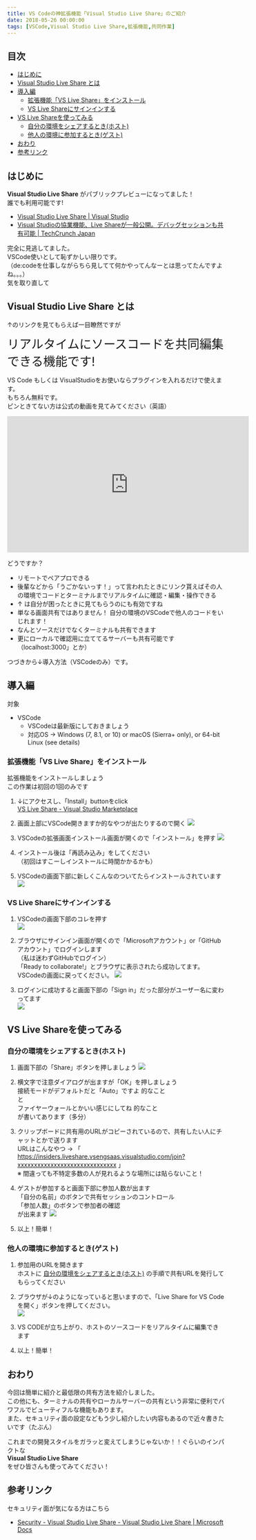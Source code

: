 ```yaml
---
title: VS Codeの神拡張機能「Visual Studio Live Share」のご紹介
date: 2018-05-26 00:00:00
tags: [VSCode,Visual Studio Live Share,拡張機能,共同作業]
---
```


目次
---
<!-- TOC insertAnchor:true -->

- [はじめに](#はじめに)
- [Visual Studio Live Share とは](#visual-studio-live-share-とは)
- [導入編](#導入編)
    - [拡張機能「VS Live Share」をインストール](#拡張機能vs-live-shareをインストール)
    - [VS Live Shareにサインインする](#vs-live-shareにサインインする)
- [VS Live Shareを使ってみる](#vs-live-shareを使ってみる)
    - [自分の環境をシェアするとき(ホスト)](#自分の環境をシェアするときホスト)
    - [他人の環境に参加するとき(ゲスト)](#他人の環境に参加するときゲスト)
- [おわり](#おわり)
- [参考リンク](#参考リンク)

<!-- /TOC -->

<a id="markdown-はじめに" name="はじめに"></a>
## はじめに
**Visual Studio Live Share** がパブリックプレビューになってました！  
誰でも利用可能です!  
- [Visual Studio Live Share | Visual Studio](https://www.visualstudio.com/ja/services/live-share/)
- [Visual Studioの協業機能、Live Shareが一般公開。デバッグセッションも共有可能 | TechCrunch Japan](https://jp.techcrunch.com/2018/05/08/2018-05-07-live-share-in-visual-studio-lets-you-code-and-debug-together/)

完全に見逃してました。  
VSCode使いとして恥ずかしい限りです。  
（de:codeを仕事しながらちら見してて何かやってんなーとは思ってたんですよね。。。）  
気を取り直して  

<a id="markdown-visual-studio-live-share-とは" name="visual-studio-live-share-とは"></a>
## Visual Studio Live Share とは

↑のリンクを見てもらえば一目瞭然ですが  

<span style="font-size: 200%">リアルタイムにソースコードを共同編集できる機能です!</span>  

VS Code もしくは VisualStudioをお使いならプラグインを入れるだけで使えます。  
もちろん無料です。  
ピンときてない方は公式の動画を見てみてください（英語）  
<iframe width="560" height="315" src="https://www.youtube.com/embed/ui_rzsDWLqs?start=138" frameborder="0" allow="autoplay; encrypted-media" allowfullscreen></iframe>

どうですか？

- リモートでペアプロできる
- 後輩などから「うごかないっす！」って言われたときにリンク貰えばその人の環境でコードとターミナルまでリアルタイムに確認・編集・操作できる
- ↑ は自分が困ったときに見てもらうのにも有効ですね
- 単なる画面共有ではありません！ 自分の環境のVSCodeで他人のコードをいじれます！
- なんとソースだけでなくターミナルも共有できます
- 更にローカルで確認用に立ててるサーバーも共有可能です（localhost:3000」とか）

つづきから↓導入方法（VSCodeのみ）です。

<!-- more -->

<a id="markdown-導入編" name="導入編"></a>
## 導入編

対象
- VSCode
  - VSCodeは最新版にしておきましょう
  - 対応OS → Windows (7, 8.1, or 10) or macOS (Sierra+ only), or 64-bit Linux (see details)

<a id="markdown-拡張機能vs-live-shareをインストール" name="拡張機能vs-live-shareをインストール"></a>
### 拡張機能「VS Live Share」をインストール

拡張機能をインストールしましょう  
この作業は初回の1回のみです  

1. ↓にアクセスし、「Install」buttonをclick  
    [VS Live Share - Visual Studio Marketplace](https://marketplace.visualstudio.com/items?itemName=MS-vsliveshare.vsliveshare)

1. 画面上部にVSCode開きますか的なやつが出たりするので開く
    ![](/img/2018-05-26-001/1.png)

1. VSCodeの拡張画面インストール画面が開くので「インストール」を押す
    ![](/img/2018-05-26-001/2.png)

1. インストール後は「再読み込み」をしてください  
    （初回はすこーしインストールに時間かかるかも）

1. VSCodeの画面下部に新しくこんなのついてたらインストールされています
    ![](/img/2018-05-26-001/3.png)

<a id="markdown-vs-live-shareにサインインする" name="vs-live-shareにサインインする"></a>
### VS Live Shareにサインインする

1. VSCodeの画面下部のコレを押す  
    ![](/img/2018-05-26-001/3.png)

1. ブラウザにサインイン画面が開くので「Microsoftアカウント」or「GitHubアカウント」でログインします  
    （私は迷わずGitHubでログイン）  
    「Ready to collaborate!」とブラウザに表示されたら成功してます。VSCodeの画面に戻ってください。
    ![](/img/2018-05-26-001/4.png)

1. ログインに成功すると画面下部の「Sign in」だった部分がユーザー名に変わってます  
    ![](/img/2018-05-26-001/5.png)

<a id="markdown-vs-live-shareを使ってみる" name="vs-live-shareを使ってみる"></a>
## VS Live Shareを使ってみる

<a id="markdown-自分の環境をシェアするときホスト" name="自分の環境をシェアするときホスト"></a>
### 自分の環境をシェアするとき(ホスト)

1. 画面下部の「Share」ボタンを押しましょう
    ![](/img/2018-05-26-001/5.png)

1. 横文字で注意ダイアログが出ますが「OK」を押しましょう  
  接続モードがデフォルトだと「Auto」ですよ 的なこと  
  と  
  ファイヤーウォールとかいい感じにしてね 的なこと  
  が書いてあります（多分）

1. クリップボードに共有用のURLがコピーされているので、共有したい人にチャットとかで送ります  
  URLはこんなやつ → 「 https://insiders.liveshare.vsengsaas.visualstudio.com/join?xxxxxxxxxxxxxxxxxxxxxxxxxxxxxx 」  
  ※ 間違っても不特定多数の人が見れるような場所には貼らないこと！

1. ゲストが参加すると画面下部に参加人数が出ます  
  「自分の名前」のボタンで共有セッションのコントロール  
  「参加人数」のボタンで参加者の確認  
  が出来ます
  ![](/img/2018-05-26-001/6.png)
1. 以上！簡単！

<a id="markdown-他人の環境に参加するときゲスト" name="他人の環境に参加するときゲスト"></a>
### 他人の環境に参加するとき(ゲスト)

1. 参加用のURLを開きます  
  ホストに [自分の環境をシェアするとき(ホスト)](#自分の環境をシェアするときホスト) の手順で共有URLを発行してもらってください

1. ブラウザが↓のようになっていると思いますので、「Live Share for VS Code を開く」ボタンを押してください。  
  ![](/img/2018-05-26-001/7.png)

1. VS CODEが立ち上がり、ホストのソースコードをリアルタイムに編集できます

1. 以上！簡単！

<a id="markdown-おわり" name="おわり"></a>
## おわり

今回は簡単に紹介と最低限の共有方法を紹介しました。  
この他にも、ターミナルの共有やローカルサーバーの共有という非常に便利でパワフルでビューティフルな機能もあります。  
また、セキュリティ面の設定などもう少し紹介したい内容もあるので近々書きたいです（たぶん）

これまでの開発スタイルをガラッと変えてしまうじゃないか！！ぐらいのインパクトな  
**Visual Studio Live Share**  
をぜひ皆さんも使ってみてください！


<a id="markdown-参考リンク" name="参考リンク"></a>
## 参考リンク

セキュリティ面が気になる方はこちら
- [Security - Visual Studio Live Share - Visual Studio Live Share | Microsoft Docs](https://docs.microsoft.com/ja-jp/visualstudio/liveshare/reference/security)

